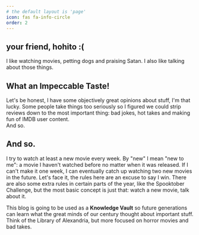 ```yaml
---
# the default layout is 'page'
icon: fas fa-info-circle
order: 2
---
```

## your friend, hohito :(
I like watching movies, petting dogs and praising Satan. I also like talking about those things.

## What an Impeccable Taste!
Let's be honest, I have some objectively great opinions about stuff, I'm that lucky. Some people take things too seriously so I figured we could strip reviews down to the most important thing: bad jokes, hot takes and making fun of IMDB user content.<br/>
And so.

## And so.
I try to watch at least a new movie every week. By "new" I mean "new to me": a movie I haven't watched before no matter when it was released. If I can't make it one week, I can eventually catch up watching two new movies in the future. Let's face it, the rules here are an excuse to say I win. There are also some extra rules in certain parts of the year, like the Spooktober Challenge, but the most basic concept is just that: watch a new movie, talk about it.

This blog is going to be used as a **Knowledge Vault** so future generations can learn what the great minds of our century thought about important stuff. Think of the Library of Alexandria, but more focused on horror movies and bad takes.